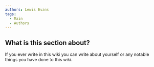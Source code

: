 ```yaml
---
authors: Lewis Evans
tags:
  - Main
  - Authors
---
```

## What is this section about?
If you ever write in this wiki you can write about yourself or any notable things you have done to this wiki.
